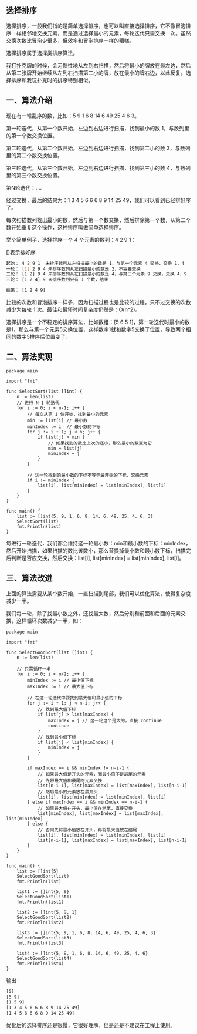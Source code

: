 
选择排序
-----------------
选择排序，一般我们指的是简单选择排序，也可以叫直接选择排序，它不像冒泡排序一样相邻地交换元素，而是通过选择最小的元素，每轮迭代只需交换一次。虽然交换次数比冒泡少很多，但效率和冒泡排序一样的糟糕。

选择排序属于选择类排序算法。

我打扑克牌的时候，会习惯性地从左到右扫描，然后将最小的牌放在最左边，然后从第二张牌开始继续从左到右扫描第二小的牌，放在最小的牌右边，以此反复。选择排序和我玩扑克时的排序特别相似。


一、算法介绍
-----------------
现在有一堆乱序的数，比如：5 9 1 6 8 14 6 49 25 4 6 3。

第一轮迭代，从第一个数开始，左边到右边进行扫描，找到最小的数 1，与数列里的第一个数交换位置。

第二轮迭代，从第二个数开始，左边到右边进行扫描，找到第二小的数 3，与数列里的第二个数交换位置。

第三轮迭代，从第三个数开始，左边到右边进行扫描，找到第三小的数 4，与数列里的第三个数交换位置。

第N轮迭代：....

经过交换，最后的结果为：1 3 4 5 6 6 6 8 9 14 25 49，我们可以看到已经排好序了。

每次扫描数列找出最小的数，然后与第一个数交换，然后排除第一个数，从第二个数开始重复这个操作，这种排序叫做简单选择排序。

举个简单例子，选择排序一个 4 个元素的数列：4 2 9 1：

[]表示排好序
```sh
起始： 4 2 9 1  未排序数列从左扫描最小的数是 1，与第一个元素 4 交换，交换 1，4
一轮： [1] 2 9 4 未排序数列从左扫描最小的数是 2，不需要交换
二轮： [1 2] 9 4 未排序数列从左扫描最小的数是 4，与第三个元素 9 交换，交换 4，9
三轮： [1 2 4] 9 未排序数列只有 1 个数，结束

结果： [1 2 4 9]
```

比较的次数和冒泡排序一样多，因为扫描过程也是比较的过程，只不过交换的次数减少为每轮 1 次。最佳和最坏时间复杂度仍然是：O(n^2)。

选择排序是一个不稳定的排序算法，比如数组：[5 6 5 1]，第一轮迭代时最小的数是1，那么与第一个元素5交换位置，这样数字1就和数字5交换了位置，导致两个相同的数字5排序后位置变了。


二、算法实现
-----------------
```golang
package main

import "fmt"

func SelectSort(list []int) {
    n := len(list)
    // 进行 N-1 轮迭代
    for i := 0; i < n-1; i++ {
        // 每次从第 i 位开始，找到最小的元素
        min := list[i] // 最小数
        minIndex := i  // 最小数的下标
        for j := i + 1; j < n; j++ {
            if list[j] < min {
                // 如果找到的数比上次的还小，那么最小的数变为它
                min = list[j]
                minIndex = j
            }
        }

        // 这一轮找到的最小数的下标不等于最开始的下标，交换元素
        if i != minIndex {
            list[i], list[minIndex] = list[minIndex], list[i]
        }
    }
}

func main() {
    list := []int{5, 9, 1, 6, 8, 14, 6, 49, 25, 4, 6, 3}
    SelectSort(list)
    fmt.Println(list)
}
```
每进行一轮迭代，我们都会维持这一轮最小数：min和最小数的下标：minIndex，然后开始扫描，如果扫描的数比该数小，那么替换掉最小数和最小数下标，扫描完后判断是否应交换，然后交换：list[i], list[minIndex] = list[minIndex], list[i]。



三、算法改进
-----------------
上面的算法需要从某个数开始，一直扫描到尾部，我们可以优化算法，使得复杂度减少一半。

我们每一轮，除了找最小数之外，还找最大数，然后分别和前面和后面的元素交换，这样循环次数减少一半，如：
```golang
package main

import "fmt"

func SelectGoodSort(list []int) {
    n := len(list)

    // 只需循环一半
    for i := 0; i < n/2; i++ {
        minIndex := i // 最小值下标
        maxIndex := i // 最大值下标

        // 在这一轮迭代中要找到最大值和最小值的下标
        for j := i + 1; j < n-i; j++ {
            // 找到最大值下标
            if list[j] > list[maxIndex] {
                maxIndex = j // 这一轮这个是大的，直接 continue
                continue
            }
            // 找到最小值下标
            if list[j] < list[minIndex] {
                minIndex = j
            }
        }

        if maxIndex == i && minIndex != n-i-1 {
            // 如果最大值是开头的元素，而最小值不是最尾的元素
            // 先将最大值和最尾的元素交换
            list[n-i-1], list[maxIndex] = list[maxIndex], list[n-i-1]
            // 然后最小的元素放在最开头
            list[i], list[minIndex] = list[minIndex], list[i]
        } else if maxIndex == i && minIndex == n-i-1 {
            // 如果最大值在开头，最小值在结尾，直接交换
            list[minIndex], list[maxIndex] = list[maxIndex], list[minIndex]
        } else {
            // 否则先将最小值放在开头，再将最大值放在结尾
            list[i], list[minIndex] = list[minIndex], list[i]
            list[n-i-1], list[maxIndex] = list[maxIndex], list[n-i-1]
        }
    }
}

func main() {
    list := []int{5}
    SelectGoodSort(list)
    fmt.Println(list)

    list1 := []int{5, 9}
    SelectGoodSort(list1)
    fmt.Println(list1)

    list2 := []int{5, 9, 1}
    SelectGoodSort(list2)
    fmt.Println(list2)

    list3 := []int{5, 9, 1, 6, 8, 14, 6, 49, 25, 4, 6, 3}
    SelectGoodSort(list3)
    fmt.Println(list3)

    list4 := []int{5, 9, 1, 6, 8, 14, 6, 49, 25, 4, 6}
    SelectGoodSort(list4)
    fmt.Println(list4)
}
```

输出：
```sh
[5]
[5 9]
[1 5 9]
[1 3 4 5 6 6 6 8 9 14 25 49]
[1 4 5 6 6 6 8 9 14 25 49]
```

优化后的选择排序还是很慢，它很好理解，但是还是不建议在工程上使用。